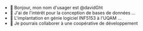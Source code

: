 - 👋 Bonjour, mon nom d'usager est @davidGht
- 👀 J'ai de l'intérêt pour la conception de bases de données ...
- 🌱 L'implantation en génie logiciel INF5153 à l'UQAM ...
- 💞️ Je pourrais collaborer à une coopérative de développement


<!---
davidGht/davidGht is a ✨ special ✨ repository because its `README.md` (this file) appears on your GitHub profile.
You can click the Preview link to take a look at your changes.
--->
